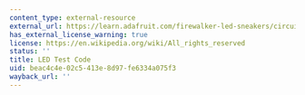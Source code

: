 ```yaml
---
content_type: external-resource
external_url: https://learn.adafruit.com/firewalker-led-sneakers/circuit-diagram
has_external_license_warning: true
license: https://en.wikipedia.org/wiki/All_rights_reserved
status: ''
title: LED Test Code
uid: beac4c4e-02c5-413e-8d97-fe6334a075f3
wayback_url: ''
---
```

